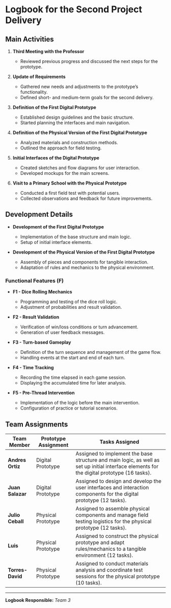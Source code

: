# Logbook for the Second Project Delivery

## Main Activities

1. **Third Meeting with the Professor**
   - Reviewed previous progress and discussed the next steps for the prototype.

2. **Update of Requirements**
   - Gathered new needs and adjustments to the prototype’s functionality.
   - Defined short- and medium-term goals for the second delivery.

3. **Definition of the First Digital Prototype**
   - Established design guidelines and the basic structure.
   - Started planning the interfaces and main navigation.

4. **Definition of the Physical Version of the First Digital Prototype**
   - Analyzed materials and construction methods.
   - Outlined the approach for field testing.

5. **Initial Interfaces of the Digital Prototype**
   - Created sketches and flow diagrams for user interaction.
   - Developed mockups for the main screens.

6. **Visit to a Primary School with the Physical Prototype**
   - Conducted a first field test with potential users.
   - Collected observations and feedback for future improvements.

## Development Details

- **Development of the First Digital Prototype**  
  - Implementation of the base structure and main logic.
  - Setup of initial interface elements.

- **Development of the Physical Version of the First Digital Prototype**  
  - Assembly of pieces and components for tangible interaction.
  - Adaptation of rules and mechanics to the physical environment.

### Functional Features (F)

- **F1 - Dice Rolling Mechanics**  
  - Programming and testing of the dice roll logic.
  - Adjustment of probabilities and result validation.

- **F2 - Result Validation**  
  - Verification of win/loss conditions or turn advancement.
  - Generation of user feedback messages.

- **F3 - Turn-based Gameplay**  
  - Definition of the turn sequence and management of the game flow.
  - Handling events at the start and end of each turn.

- **F4 - Time Tracking**  
  - Recording the time elapsed in each game session.
  - Displaying the accumulated time for later analysis.

- **F5 - Pre-Thread Intervention**  
  - Implementation of the logic before the main intervention.
  - Configuration of practice or tutorial scenarios.

## Team Assignments

| Team Member       | Prototype Assignment  | Tasks Assigned                                                                                                                                           |
|-------------------|-----------------------|----------------------------------------------------------------------------------------------------------------------------------------------------------|
| **Andres Ortiz**  | Digital Prototype     | Assigned to implement the base structure and main logic, as well as set up initial interface elements for the digital prototype (16 tasks).             |
| **Juan Salazar**     | Digital Prototype     | Assigned to design and develop the user interfaces and interaction components for the digital prototype (12 tasks).                                      |
| **Julio Ceball**   | Physical Prototype    | Assigned to assemble physical components and manage field testing logistics for the physical prototype (12 tasks).                                      |
| **Luis**     | Physical Prototype    | Assigned to construct the physical prototype and adapt rules/mechanics to a tangible environment (12 tasks).                                           |
| **Torres-David**  | Physical Prototype    | Assigned to conduct materials analysis and coordinate test sessions for the physical prototype (10 tasks).                                              |

---



**Logbook Responsible:** *Team 3*
